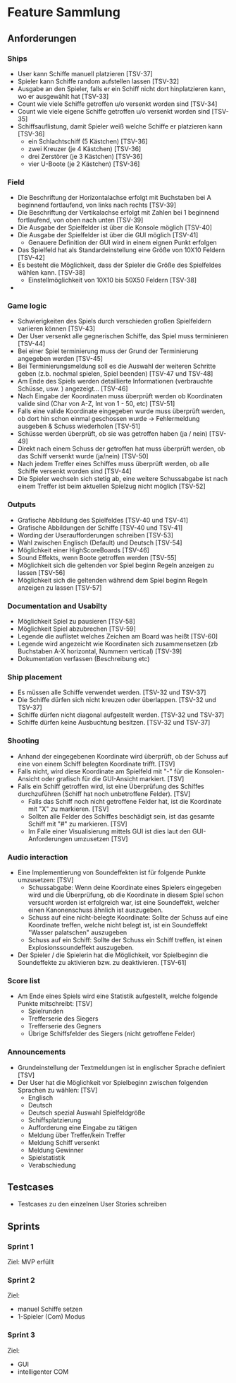 # Feature Sammlung

## Anforderungen

### Ships
- User kann Schiffe manuell platzieren [TSV-37]
- Spieler kann Schiffe random aufstellen lassen [TSV-32]
- Ausgabe an den Spieler, falls er ein Schiff nicht dort hinplatzieren kann, wo er ausgewählt hat [TSV-33]
- Count wie viele Schiffe getroffen u/o versenkt worden sind [TSV-34]
- Count wie viele eigene Schiffe getroffen u/o versenkt worden sind [TSV-35]
- Schiffsauflistung, damit Spieler weiß welche Schiffe er platzieren kann [TSV-36]
  - ein Schlachtschiff (5 Kästchen) [TSV-36]
  - zwei Kreuzer (je 4 Kästchen) [TSV-36]
  - drei Zerstörer (je 3 Kästchen) [TSV-36]
  - vier U-Boote (je 2 Kästchen) [TSV-36]

### Field
- Die Beschriftung der Horizontalachse erfolgt mit Buchstaben bei A beginnend fortlaufend, von links nach rechts [TSV-39]
- Die Beschriftung der Vertikalachse erfolgt mit Zahlen bei 1 beginnend fortlaufend, von oben nach unten [TSV-39]
- Die Ausgabe der Spielfelder ist über die Konsole möglich [TSV-40]
- Die Ausgabe der Spielfelder ist über die GUI möglich [TSV-41]
  - Genauere Definition der GUI wird in einem eignen Punkt erfolgen 
- Das Spielfeld hat als Standardeinstellung eine Größe von 10X10 Feldern [TSV-42]
- Es besteht die Möglichkeit, dass der Spieler die Größe des Spielfeldes wählen kann. [TSV-38]
  - Einstellmöglichkeit von 10X10 bis 50X50 Feldern [TSV-38]
- 

### Game logic
- Schwierigkeiten des Spiels durch verschieden großen Spielfeldern variieren können [TSV-43]
- Der User versenkt alle gegnerischen Schiffe, das Spiel muss terminieren [TSV-44]
- Bei einer Spiel terminierung muss der Grund der Terminierung angegeben werden [TSV-45]
- Bei Terminierungsmeldung soll es die Auswahl der weiteren Schritte geben (z.b. nochmal spielen, Spiel beenden) [TSV-47 und TSV-48]
- Am Ende des Spiels werden detaillierte Informationen (verbrauchte Schüsse, usw. ) angezeigt... [TSV-46]
- Nach Eingabe der Koordinaten muss überprüft werden ob Koordinaten valide sind (Char von A-Z, Int von 1 - 50, etc) [TSV-51]
- Falls eine valide Koordinate eingegeben wurde muss überprüft werden, ob dort hin schon einmal geschossen wurde -> Fehlermeldung ausgeben & Schuss wiederholen [TSV-51]
- Schüsse werden überprüft, ob sie was getroffen haben (ja / nein) [TSV-49]
- Direkt nach einem Schuss der getroffen hat muss überprüft werden, ob das Schiff versenkt wurde (ja/nein) [TSV-50]
- Nach jedem Treffer eines Schiffes muss überprüft werden, ob alle Schiffe versenkt worden sind [TSV-44]
- Die Spieler wechseln sich stetig ab, eine weitere Schussabgabe ist nach einem Treffer ist beim aktuellen Spielzug nicht möglich [TSV-52]

### Outputs
- Grafische Abbildung des Spielfeldes [TSV-40 und TSV-41]
- Grafische Abbildungen der Schiffe  [TSV-40 und TSV-41]
- Wording der Useraufforderungen schreiben [TSV-53]
- Wahl zwischen Englisch (Default) und Deutsch [TSV-54]
- Möglichkeit einer HighScoreBoards [TSV-46]
- Sound Effekts, wenn Boote getroffen werden [TSV-55]
- Möglichkeit sich die geltenden vor Spiel beginn Regeln anzeigen zu lassen [TSV-56]
- Möglichkeit sich die geltenden während dem Spiel beginn Regeln anzeigen zu lassen [TSV-57]


### Documentation and Usabilty
- Möglichkeit Spiel zu pausieren [TSV-58]
- Möglichkeit Spiel abzubrechen [TSV-59]
- Legende die auflistet welches Zeichen am Board was heißt [TSV-60]
- Legende wird angezeicht wie Koordinaten sich zusammensetzen (zb Buchstaben A-X horizontal, Nummern vertical) [TSV-39]
- Dokumentation verfassen (Beschreibung etc)

### Ship placement
- Es müssen alle Schiffe verwendet werden. [TSV-32 und TSV-37]
- Die Schiffe dürfen sich nicht kreuzen oder überlappen. [TSV-32 und TSV-37]
- Schiffe dürfen nicht diagonal aufgestellt werden. [TSV-32 und TSV-37]
- Schiffe dürfen keine Ausbuchtung besitzen. [TSV-32 und TSV-37]

### Shooting 
- Anhand der eingegebenen Koordinate wird überprüft, ob der Schuss auf eine von einem Schiff belegten Koordinate trifft. [TSV]
- Falls nicht, wird diese Koordinate am Spielfeld mit "-" für die Konsolen-Ansicht oder grafisch für die GUI-Ansicht markiert. [TSV]
- Falls ein Schiff getroffen wird, ist eine Überprüfung des Schiffes durchzuführen (Schiff hat noch unbetroffene Felder). [TSV]
  - Falls das Schiff noch nicht getroffene Felder hat, ist die Koordinate mit "X" zu markieren. [TSV]
  - Sollten alle Felder des Schiffes beschädigt sein, ist das gesamte Schiff mit "#" zu markieren. [TSV]
  - Im Falle einer Visualisierung mittels GUI ist dies laut den GUI-Anforderungen umzusetzen [TSV]

### Audio interaction 
- Eine Implementierung von Soundeffekten ist für folgende Punkte umzusetzen: [TSV]
  - Schussabgabe: Wenn deine Koordinate eines Spielers eingegeben wird und die Überprüfung, ob die Koordinate in diesem Spiel schon versucht worden ist erfolgreich war, ist eine Soundeffekt, welcher einen Kanonenschuss ähnlich ist auszugeben. 
  - Schuss auf eine nicht-belegte Koordinate: Sollte der Schuss auf eine Koordinate treffen, welche nicht belegt ist, ist ein Soundeffekt "Wasser palatschen" auszugeben 
  - Schuss auf ein Schiff: Sollte der Schuss ein Schiff treffen, ist einen Explosionssoundeffekt auszugeben. 
- Der Spieler / die Spielerin hat die Möglichkeit, vor Spielbeginn die Soundeffekte zu aktivieren bzw. zu deaktivieren. [TSV-61]

### Score list 
- Am Ende eines Spiels wird eine Statistik aufgestellt, welche folgende Punkte mitschreibt: [TSV]
  - Spielrunden 
  - Trefferserie des Siegers
  - Trefferserie des Gegners 
  - Übrige Schiffsfelder des Siegers (nicht getroffene Felder)

### Announcements
- Grundeinstellung der Textmeldungen ist in englischer Sprache definiert [TSV]
- Der User hat die Möglichkeit vor Spielbeginn zwischen folgenden Sprachen zu wählen: [TSV]
  - Englisch 
  - Deutsch 
  - Deutsch spezial Auswahl Spielfeldgröße 
  - Schiffsplatzierung 
  - Aufforderung eine Eingabe zu tätigen 
  - Meldung über Treffer/kein Treffer 
  - Meldung Schiff versenkt 
  - Meldung Gewinner 
  - Spielstatistik 
  - Verabschiedung 


## Testcases 
- Testcases zu den einzelnen User Stories schreiben


## Sprints
### Sprint 1
Ziel: MVP erfüllt

### Sprint 2
Ziel: 
- manuel Schiffe setzen 
- 1-Spieler (Com) Modus

### Sprint 3 
Ziel: 
- GUI
- intelligenter COM 
